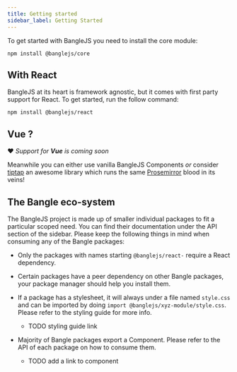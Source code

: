 ```yaml
---
title: Getting started
sidebar_label: Getting Started
---
```


To get started with BangleJS you need to install the core module:

```
npm install @banglejs/core
```

## With React

BangleJS at its heart is framework agnostic, but it comes with first party support for React. To get started, run the follow command:

```
npm install @banglejs/react
```

## Vue ?

:heart: _Support for **Vue** is coming soon_

Meanwhile you can either use vanilla BangleJS Components _or_ consider [tiptap](https://github.com/ueberdosis/tiptap) an awesome library which runs the same [Prosemirror](https://prosemirror.net) blood in its veins!

## The Bangle eco-system

The BangleJS project is made up of smaller individual packages to fit a particular scoped need. You can find their documentation under the API section of the sidebar. Please keep the following things in mind when consuming any of the Bangle packages:

- Only the packages with names starting `@banglejs/react-` require a React dependency.

- Certain packages have a peer dependency on other Bangle packages, your package manager should help you install them.

- If a package has a stylesheet, it will always under a file named `style.css` and can be imported by doing `import @banglejs/xyz-module/style.css`. Please refer to the styling guide for more info.

  - TODO styling guide link

- Majority of Bangle packages export a Component. Please refer to the API of each package on how to consume them.

  - TODO add a link to component